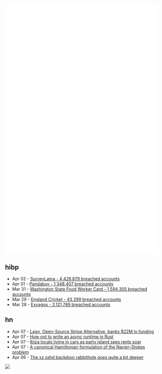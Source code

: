 ![Metrics](https://raw.githubusercontent.com/phixion/phixion/master/metrics.svg)

## hibp

<!--
for https://github.com/phixion/phixion/blob/main/.github/workflows/feeds.yml
-->
<!--START_SECTION:haveibeenpwnd-->
- Apr 02 - [SurveyLama - 4,426,879 breached accounts](https://haveibeenpwned.com/PwnedWebsites#SurveyLama)
- Apr 01 - [Pandabuy - 1,348,407 breached accounts](https://haveibeenpwned.com/PwnedWebsites#Pandabuy)
- Mar 31 - [Washington State Food Worker Card - 1,594,305 breached accounts](https://haveibeenpwned.com/PwnedWebsites#WashingtonStateFoodWorkerCard)
- Mar 29 - [England Cricket - 43,299 breached accounts](https://haveibeenpwned.com/PwnedWebsites#ECB)
- Mar 28 - [Exvagos - 2,121,789 breached accounts](https://haveibeenpwned.com/PwnedWebsites#Exvagos)
<!--END_SECTION:haveibeenpwnd-->

## hn

<!--
for https://github.com/phixion/phixion/blob/main/.github/workflows/feeds.yml
-->
<!--START_SECTION:hn-->
- Apr 07 - [Lago, Open-Source Stripe Alternative, banks $22M in funding](https://techcrunch.com/2024/03/14/lago-a-paris-based-open-source-billing-platform-banks-22m/)
- Apr 07 - [How not to write an async runtime in Rust](https://github.com/arun11299/How-not-to-async-rs)
- Apr 07 - [Ibiza locals living in cars as party island sees rents soar](https://www.bbc.com/news/business-68730891)
- Apr 07 - [A canonical Hamiltonian formulation of the Navier–Stokes problem](https://www.cambridge.org/core/journals/journal-of-fluid-mechanics/article/canonical-hamiltonian-formulation-of-the-navierstokes-problem/B3EB9389AE700867A6A3EA63A45E69C6)
- Apr 06 - [The xz sshd backdoor rabbithole goes quite a bit deeper](https://twitter.com/bl4sty/status/1776691497506623562)
<!--END_SECTION:hn-->

<!--
for https://yhype.me
-->
![](https://hit.yhype.me/github/profile?user_id=13013670)
